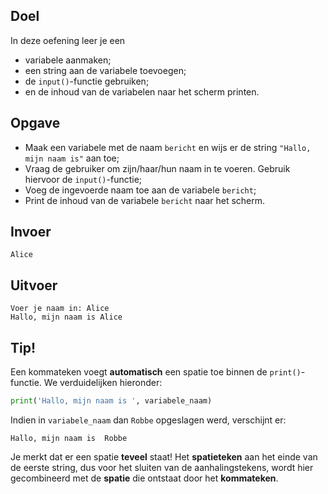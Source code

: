 ## Doel

In deze oefening leer je een 
* variabele aanmaken;
* een string aan de variabele toevoegen;
* de `input()`-functie gebruiken;
* en de inhoud van de variabelen naar het scherm printen.

## Opgave

* Maak een variabele met de naam `bericht` en wijs er de string `"Hallo, mijn naam is"` aan toe;
* Vraag de gebruiker om zijn/haar/hun naam in te voeren. Gebruik hiervoor de `input()`-functie;
* Voeg de ingevoerde naam toe aan de variabele `bericht`;
* Print de inhoud van de variabele `bericht` naar het scherm.

## Invoer
```
Alice
```

## Uitvoer
```
Voer je naam in: Alice
Hallo, mijn naam is Alice
```

## Tip!
Een kommateken voegt **automatisch** een spatie toe binnen de `print()`-functie. We verduidelijken hieronder: 
```python
print('Hallo, mijn naam is ', variabele_naam)
```

Indien in `variabele_naam` dan `Robbe` opgeslagen werd, verschijnt er:
```
Hallo, mijn naam is  Robbe
```

Je merkt dat er een spatie **teveel** staat! Het **spatieteken** aan het einde van de eerste string, dus voor het sluiten van de aanhalingstekens, wordt hier gecombineerd met de **spatie** die ontstaat door het **kommateken**. 
